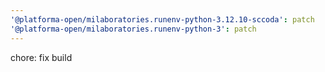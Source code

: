 ```yaml
---
'@platforma-open/milaboratories.runenv-python-3.12.10-sccoda': patch
'@platforma-open/milaboratories.runenv-python-3': patch
---
```


chore: fix build
